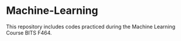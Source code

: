 # Machine-Learning
This repository includes codes practiced during the Machine Learning Course BITS F464.
